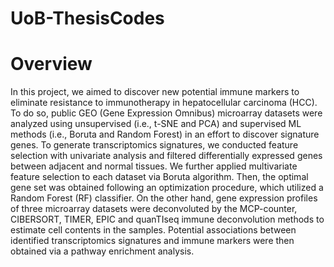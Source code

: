 # UoB-ThesisCodes

# Overview
In this project, we aimed to discover new potential immune markers to eliminate resistance to immunotherapy in hepatocellular carcinoma (HCC). To do so, public GEO (Gene Expression Omnibus) microarray datasets were analyzed using unsupervised (i.e., t-SNE and PCA) and supervised ML methods (i.e., Boruta and Random Forest) in an effort to discover signature genes. To generate transcriptomics signatures, we conducted feature selection with univariate analysis and filtered differentially expressed genes between adjacent and normal tissues. We further applied multivariate feature selection to each dataset via Boruta algorithm. Then, the optimal gene set was obtained following an optimization procedure, which utilized a Random Forest (RF) classifier. On the other hand, gene expression profiles of three microarray datasets were deconvoluted by the MCP-counter, CIBERSORT, TIMER, EPIC and quanTIseq immune deconvolution methods to estimate cell contents in the samples. Potential associations between identified transcriptomics signatures and immune markers were then obtained via a pathway enrichment analysis.
